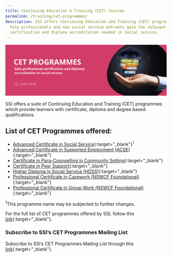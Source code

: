```yaml
---
title: Continuing Education & Training (CET) Courses
permalink: /training/cet-programmes/
description: SSI offers Continuing Education and Training (CET) programmes to
  help professionals and new social service entrants gain the relevant
  certification and diploma accreditation needed in social service.
---
```

![Social Service Institute (SSI) Singapore - Continuing Education & Training (CET) Courses](/images/cet-programmes-banner.png)

SSI offers a suite of Continuing Education and Training (CET) programmes which provide learners with certificate, diploma and degree based qualifications. 

## List of CET Programmes offered:

-   [Advanced Certificate in Social Service](/training/cet-programmes/advanced-certificate-in-social-service/){:target="_blank"}<sup>1</sup>
-   [Advanced Certificate in Supported Employment (ACSE)](/training/cet-programmes/advance-certificate-in-supported-employment/){:target="_blank"}   
-   [Certificate in Para-Counselling in Community Setting](/training/cet-programmes/certificate-in-para-counselling/){:target="_blank"}   
-   [Certificate in Peer Support](/training/cet-programmes/certificate-in-peer-support/){:target="_blank"}   
-   [Higher Diploma in Social Service (HDSS)](/training/cet-programmes/higher-diploma-in-social-service/){:target="_blank"} 
-   [Professional Certificate in Casework (NSWCF Foundational)](/training/cet-programmes/professional-certificate-in-casework-(nswcf-foundational)/){:target="_blank"}   
-   [Professional Certificate in Group Work (NSWCF Foundational)](/training/cet-programmes/professional-certificate-in-group-work-(nswcf-foundational)/){:target="_blank"}   

<sup>1</sup>This programme name may be subjected to further changes.

For the full list of CET programmes offered by SSI, follow this  [link](https://iltms.ssi.gov.sg/registration#/Course){:target="_blank"}.


### **Subscribe to SSI’s CET Programmes Mailing List**

Subscribe to SSI’s CET Programmes Mailing List through this  [link](https://form.gov.sg/#!/62062a0f8cb95c001235e55d){:target="_blank"}.